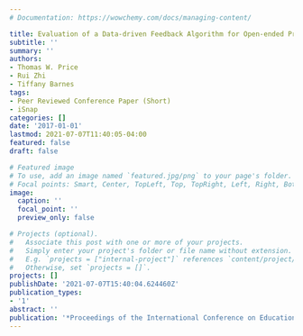 ```yaml
---
# Documentation: https://wowchemy.com/docs/managing-content/

title: Evaluation of a Data-driven Feedback Algorithm for Open-ended Programming
subtitle: ''
summary: ''
authors:
- Thomas W. Price
- Rui Zhi
- Tiffany Barnes
tags:
- Peer Reviewed Conference Paper (Short)
- iSnap
categories: []
date: '2017-01-01'
lastmod: 2021-07-07T11:40:05-04:00
featured: false
draft: false

# Featured image
# To use, add an image named `featured.jpg/png` to your page's folder.
# Focal points: Smart, Center, TopLeft, Top, TopRight, Left, Right, BottomLeft, Bottom, BottomRight.
image:
  caption: ''
  focal_point: ''
  preview_only: false

# Projects (optional).
#   Associate this post with one or more of your projects.
#   Simply enter your project's folder or file name without extension.
#   E.g. `projects = ["internal-project"]` references `content/project/deep-learning/index.md`.
#   Otherwise, set `projects = []`.
projects: []
publishDate: '2021-07-07T15:40:04.624460Z'
publication_types:
- '1'
abstract: ''
publication: '*Proceedings of the International Conference on Educational Data Mining*'
---
```

